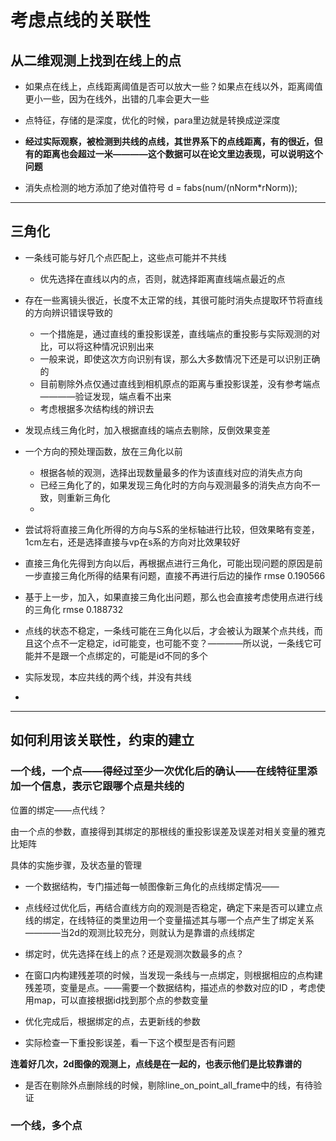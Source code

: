 # 考虑点线的关联性

## 从二维观测上找到在线上的点

+ 如果点在线上，点线距离阈值是否可以放大一些？如果点在线以外，距离阈值更小一些，因为在线外，出错的几率会更大一些
+ 点特征，存储的是深度，优化的时候，para里边就是转换成逆深度
+ **经过实际观察，被检测到共线的点线，其世界系下的点线距离，有的很近，但有的距离也会超过一米————这个数据可以在论文里边表现，可以说明这个问题**





+ 消失点检测的地方添加了绝对值符号 d = fabs(num/(nNorm*rNorm));

___________

## 三角化

+ 一条线可能与好几个点匹配上，这些点可能并不共线
  + 优先选择在直线以内的点，否则，就选择距离直线端点最近的点
+ 存在一些离镜头很近，长度不太正常的线，其很可能时消失点提取环节将直线的方向辨识错误导致的
  + 一个措施是，通过直线的重投影误差，直线端点的重投影与实际观测的对比，可以将这种情况识别出来
  + 一般来说，即使这次方向识别有误，那么大多数情况下还是可以识别正确的
  + 目前剔除外点仅通过直线到相机原点的距离与重投影误差，没有参考端点————验证发现，端点看不出来
  + 考虑根据多次结构线的辨识去
+ 发现点线三角化时，加入根据直线的端点去剔除，反倒效果变差        
+ 一个方向的预处理函数，放在三角化以前
  + 根据各帧的观测，选择出现数量最多的作为该直线对应的消失点方向
  + 已经三角化了的，如果发现三角化时的方向与观测最多的消失点方向不一致，则重新三角化
  + 
+ 尝试将将直接三角化所得的方向与S系的坐标轴进行比较，但效果略有变差，1cm左右，还是选择直接与vp在s系的方向对比效果较好
+ 直接三角化先得到方向以后，再根据点进行三角化，可能出现问题的原因是前一步直接三角化所得的结果有问题，直接不再进行后边的操作             rmse	0.190566
+ 基于上一步，加入，如果直接三角化出问题，那么也会直接考虑使用点进行线的三角化       rmse	0.188732   

+ 点线的状态不稳定，一条线可能在三角化以后，才会被认为跟某个点共线，而且这个点不一定稳定，id可能变，也可能不变？————所以说，一条线它可能并不是跟一个点绑定的，可能是id不同的多个
+ 实际发现，本应共线的两个线，并没有共线

+ 

____________



## 如何利用该关联性，约束的建立

### 一个线，一个点——得经过至少一次优化后的确认——在线特征里添加一个信息，表示它跟哪个点是共线的

位置的绑定——点代线？

由一个点的参数，直接得到其绑定的那根线的重投影误差及误差对相关变量的雅克比矩阵

具体的实施步骤，及状态量的管理

+ 一个数据结构，专门描述每一帧图像新三角化的点线绑定情况——

+ 点线经过优化后，再结合直线方向的观测是否稳定，确定下来是否可以建立点线的绑定，在线特征的类里边用一个变量描述其与哪一个点产生了绑定关系————当2d的观测比较充分，则就认为是靠谱的点线绑定

+ 绑定时，优先选择在线上的点？还是观测次数最多的点？

  

+ 在窗口内构建残差项的时候，当发现一条线与一点绑定，则根据相应的点构建残差项，变量是点。——需要一个数据结构，描述点的参数对应的ID ，考虑使用map，可以直接根据id找到那个点的参数变量

+ 优化完成后，根据绑定的点，去更新线的参数

+ 实际检查一下重投影误差，看一下这个模型是否有问题

**连着好几次，2d图像的观测上，点线是在一起的，也表示他们是比较靠谱的**

+ 是否在剔除外点删除线的时候，剔除line_on_point_all_frame中的线，有待验证

### 一个线，多个点

